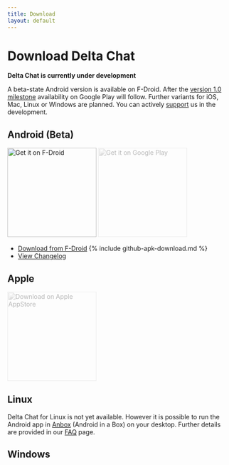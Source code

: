 ```yaml
---
title: Download
layout: default
---
```


# Download Delta Chat

**Delta Chat is currently under development**

A beta-state Android version is available on F-Droid. After the [version 1.0 milestone](https://github.com/deltachat/deltachat-android/milestone/1) availability on Google Play will follow. 
Further variants for iOS, Mac, Linux or Windows are planned.
You can actively [support](support) us in the development.


## Android (Beta)

[<img src="../assets/home/get-it-on-fdroid.png" alt="Get it on F-Droid" width="200" />](https://f-droid.org/app/com.b44t.messenger)
<img src="../assets/home/get-it-on-gplay.png" alt="Get it on Google Play" width="200" style="filter: opacity(.3) grayscale(100%);" />

* [Download from F-Droid](https://f-droid.org/app/com.b44t.messenger)
{% include github-apk-download.md %}
* [View Changelog](../en/changelog)


## Apple

<img src="../assets/home/get-it-on-ios.png" alt="Download on Apple AppStore" width="200" style="filter: opacity(.3) grayscale(100%);" />

## Linux

Delta Chat for Linux is not yet available. However it is possible to run the Android app in [Anbox](https://anbox.io) (Android in a Box) on your desktop.
Further details are provided in our [FAQ](help#multiclient) page.

## Windows


